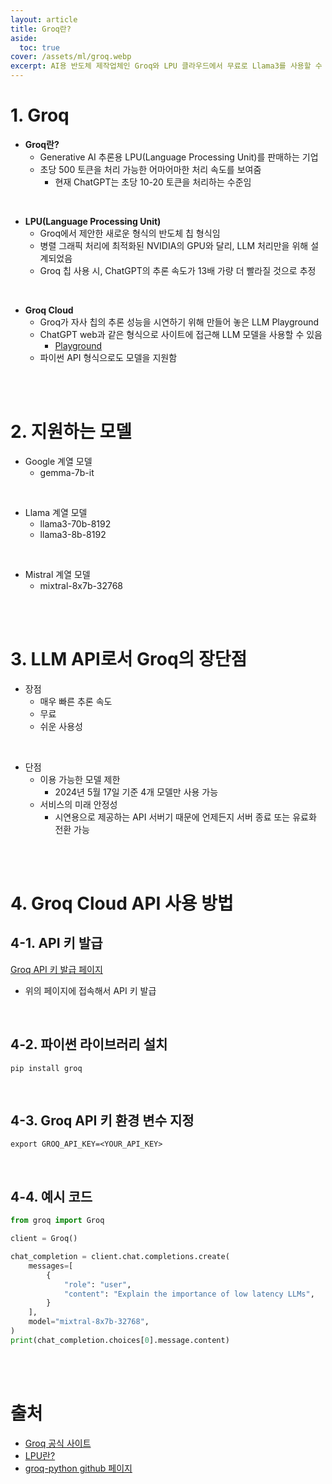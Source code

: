 ```yaml
---
layout: article
title: Groq란?
aside:
  toc: true
cover: /assets/ml/groq.webp
excerpt: AI용 반도체 제작업체인 Groq와 LPU 클라우드에서 무료로 Llama3를 사용할 수 있는 GroqCloud에 대해 알아보겠습니다.
---
```



# 1. Groq 

- **Groq란?**
	- Generative AI 추론용 LPU(Language Processing Unit)를 판매하는 기업 
	- 초당 500 토큰을 처리 가능한 어마어마한 처리 속도를 보여줌 
		- 현재 ChatGPT는 초당 10-20 토큰을 처리하는 수준임 

<br>

- **LPU(Language Processing Unit)**
	- Groq에서 제안한 새로운 형식의 반도체 칩 형식임 
	- 병렬 그래픽 처리에 최적화된 NVIDIA의 GPU와 달리, LLM 처리만을 위해 설계되었음 
	- Groq 칩 사용 시, ChatGPT의 추론 속도가 13배 가량 더 빨라질 것으로 추정

<br> 

- **Groq Cloud** 
	- Groq가 자사 칩의 추론 성능을 시연하기 위해 만들어 놓은 LLM Playground 
	- ChatGPT web과 같은 형식으로 사이트에 접근해 LLM 모델을 사용할 수 있음 
		- [Playground](https://console.groq.com/playground?model=llama3-70b-8192)
	- 파이썬 API 형식으로도 모델을 지원함 


<br>

<br>


# 2. 지원하는 모델 

- Google 계열 모델 
	- gemma-7b-it

<br>

- Llama 계열 모델 
	- llama3-70b-8192
	- llama3-8b-8192

<br>

- Mistral 계열 모델 
	- mixtral-8x7b-32768



<br>

<br>

# 3. LLM API로서 Groq의 장단점 


- 장점 
	- 매우 빠른 추론 속도 
	- 무료 
	- 쉬운 사용성 

<br>

- 단점 
	- 이용 가능한 모델 제한
		- 2024년 5월 17일 기준 4개 모델만 사용 가능 
	- 서비스의 미래 안정성 
		- 시연용으로 제공하는 API 서버기 때문에 언제든지 서버 종료 또는 유료화 전환 가능 


<br>

<br>


# 4. Groq Cloud API 사용 방법 


## 4-1. API 키 발급 

[Groq API 키 발급 페이지](https://console.groq.com/keys)

- 위의 페이지에 접속해서  API 키 발급 

<br>

## 4-2. 파이썬 라이브러리 설치 

```shell 
pip install groq
```

<br>

## 4-3. Groq API 키 환경 변수 지정 

```shell
export GROQ_API_KEY=<YOUR_API_KEY>
```

<br>

## 4-4. 예시 코드 

```python
from groq import Groq

client = Groq()

chat_completion = client.chat.completions.create(
    messages=[
        {
            "role": "user",
            "content": "Explain the importance of low latency LLMs",
        }
    ],
    model="mixtral-8x7b-32768",
)
print(chat_completion.choices[0].message.content)
```

<br>

<br>


# 출처


- [Groq 공식 사이트](https://wow.groq.com/why-groq/)
- [LPU란?](https://tradingclue.kr/lpu%EC%97%90-%EB%8C%80%ED%95%98%EC%97%AC/)
- [groq-python github 페이지](https://github.com/groq/groq-python)
 
  
<br>

<br>